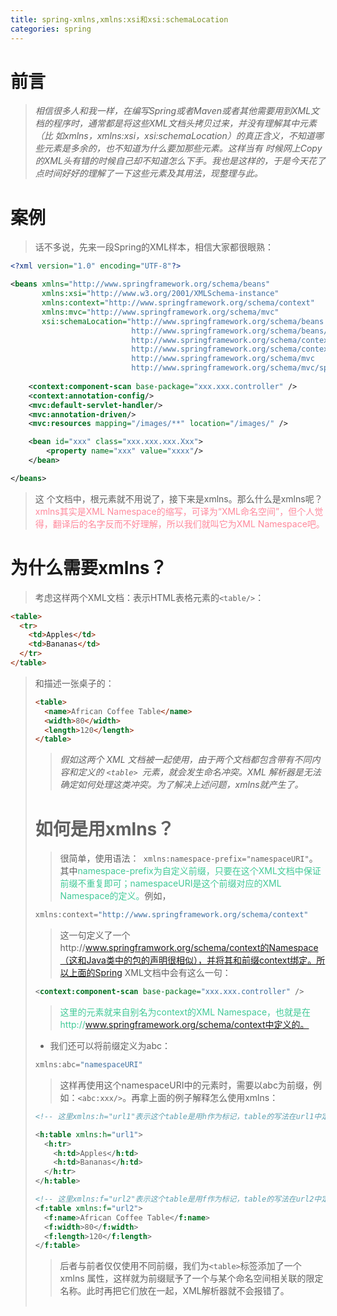 ```yaml
---
title: spring-xmlns,xmlns:xsi和xsi:schemaLocation
categories: spring
---
```


# 前言
> *相信很多人和我一样，在编写Spring或者Maven或者其他需要用到XML文档的程序时，通常都是将这些XML文档头拷贝过来，并没有理解其中元素（比 如xmlns，xmlns:xsi，xsi:schemaLocation）的真正含义，不知道哪些元素是多余的，也不知道为什么要加那些元素。这样当有 时候网上Copy的XML头有错的时候自己却不知道怎么下手。我也是这样的，于是今天花了点时间好好的理解了一下这些元素及其用法，现整理与此。*

# 案例
> 话不多说，先来一段Spring的XML样本，相信大家都很眼熟：
``` xml
<?xml version="1.0" encoding="UTF-8"?>

<beans xmlns="http://www.springframework.org/schema/beans"
       xmlns:xsi="http://www.w3.org/2001/XMLSchema-instance"
       xmlns:context="http://www.springframework.org/schema/context"
       xmlns:mvc="http://www.springframework.org/schema/mvc"
       xsi:schemaLocation="http://www.springframework.org/schema/beans 
                           http://www.springframework.org/schema/beans/spring-beans.xsd
                           http://www.springframework.org/schema/context 
                           http://www.springframework.org/schema/context/spring-context.xsd
                           http://www.springframework.org/schema/mvc
                           http://www.springframework.org/schema/mvc/spring-mvc.xsd">
                           
    <context:component-scan base-package="xxx.xxx.controller" />
    <context:annotation-config/>
    <mvc:default-servlet-handler/>
    <mvc:annotation-driven/>
    <mvc:resources mapping="/images/**" location="/images/" />

    <bean id="xxx" class="xxx.xxx.xxx.Xxx">
        <property name="xxx" value="xxxx"/>
    </bean>

</beans>
```
> 这 个文档中，根元素<beans/>就不用说了，接下来是xmlns。那么什么是xmlns呢？<font color='#FF899C'>xmlns其实是XML Namespace的缩写，可译为“XML命名空间”，但个人觉得，翻译后的名字反而不好理解，所以我们就叫它为XML Namespace吧。</font>

# 为什么需要xmlns？
> 考虑这样两个XML文档：表示HTML表格元素的`<table/>`：
> 
``` html
<table>
  <tr>
    <td>Apples</td>
    <td>Bananas</td>
  </tr>
</table>
```

> 和描述一张桌子的<table/>：
``` html
<table>
  <name>African Coffee Table</name>
  <width>80</width>
  <length>120</length>
</table>
```

> *假如这两个 XML 文档被一起使用，由于两个文档都包含带有不同内容和定义的 `<table> `元素，就会发生命名冲突。XML 解析器是无法确定如何处理这类冲突。为了解决上述问题，xmlns就产生了。*

# 如何是用xmlns？
> 很简单，使用语法：` xmlns:namespace-prefix="namespaceURI"`。其中<font color='#42CA98'>namespace-prefix为自定义前缀，只要在这个XML文档中保证前缀不重复即可；namespaceURI是这个前缀对应的XML Namespace的定义。</font>例如，
``` d
xmlns:context="http://www.springframework.org/schema/context"
```
> 这一句定义了一个http://www.springframwork.org/schema/context的Namespace（这和Java类中的包的声明很相似），并将其和前缀context绑定。所以上面的Spring XML文档中会有这么一句：
``` xml
<context:component-scan base-package="xxx.xxx.controller" />
```
> <font color='#42CA98'>这里的<component-scan/>元素就来自别名为context的XML Namespace，也就是在http://www.springframework.org/schema/context中定义的。</font>

- 我们还可以将前缀定义为abc：
``` d
xmlns:abc="namespaceURI"
```
> 这样再使用这个namespaceURI中的元素时，需要以abc为前缀，例如：`<abc:xxx/>`。再拿上面的例子解释怎么使用xmlns：

``` xml
<!-- 这里xmlns:h="url1"表示这个table是用h作为标记，table的写法在url1中定义 -->

<h:table xmlns:h="url1"> 
  <h:tr> 
    <h:td>Apples</h:td> 
    <h:td>Bananas</h:td> 
  </h:tr> 
</h:table> 
```
``` xml
<!-- 这里xmlns:f="url2"表示这个table是用f作为标记，table的写法在url2中定义 -->
<f:table xmlns:f="url2"> 
  <f:name>African Coffee Table</f:name> 
  <f:width>80</f:width> 
  <f:length>120</f:length> 
</f:table>  
```

> 后者与前者仅仅使用不同前缀，我们为` <table> `标签添加了一个 xmlns 属性，这样就为前缀赋予了一个与某个命名空间相关联的限定名称。此时再把它们放在一起，XML解析器就不会报错了。